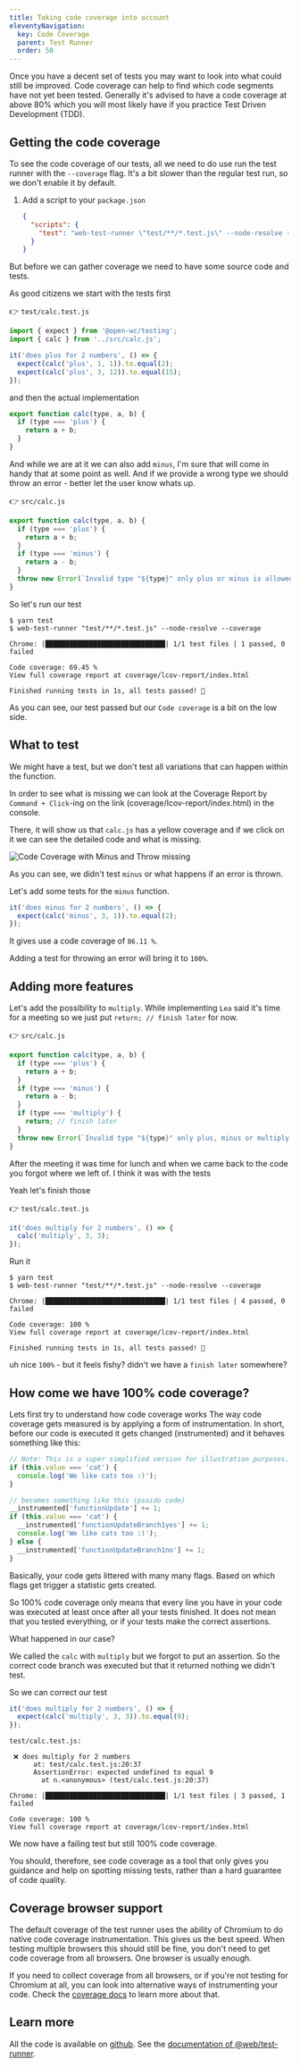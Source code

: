 ```yaml
---
title: Taking code coverage into account
eleventyNavigation:
  key: Code Coverage
  parent: Test Runner
  order: 50
---
```


Once you have a decent set of tests you may want to look into what could still be improved.
Code coverage can help to find which code segments have not yet been tested.
Generally it's advised to have a code coverage at above 80% which you will most likely have if you practice Test Driven Development (TDD).

## Getting the code coverage

To see the code coverage of our tests, all we need to do use run the test runner with the `--coverage` flag. It's a bit slower than the regular test run, so we don't enable it by default.

1. Add a script to your `package.json`
   ```json
   {
     "scripts": {
       "test": "web-test-runner \"test/**/*.test.js\" --node-resolve --coverage"
     }
   }
   ```

But before we can gather coverage we need to have some source code and tests.

As good citizens we start with the tests first

👉 `test/calc.test.js`

```js
import { expect } from '@open-wc/testing';
import { calc } from '../src/calc.js';

it('does plus for 2 numbers', () => {
  expect(calc('plus', 1, 1)).to.equal(2);
  expect(calc('plus', 3, 12)).to.equal(15);
});
```

and then the actual implementation

```js
export function calc(type, a, b) {
  if (type === 'plus') {
    return a + b;
  }
}
```

And while we are at it we can also add `minus`, I'm sure that will come in handy that at some point as well.
And if we provide a wrong type we should throw an error - better let the user know whats up.

👉 `src/calc.js`

```js
export function calc(type, a, b) {
  if (type === 'plus') {
    return a + b;
  }
  if (type === 'minus') {
    return a - b;
  }
  throw new Error(`Invalid type "${type}" only plus or minus is allowed.`);
}
```

So let's run our test

```
$ yarn test
$ web-test-runner "test/**/*.test.js" --node-resolve --coverage

Chrome: |██████████████████████████████| 1/1 test files | 1 passed, 0 failed

Code coverage: 69.45 %
View full coverage report at coverage/lcov-report/index.html

Finished running tests in 1s, all tests passed! 🎉
```

As you can see, our test passed but our `Code coverage` is a bit on the low side.

## What to test

We might have a test, but we don't test all variations that can happen within the function.

In order to see what is missing we can look at the Coverage Report by `Command + Click`-ing on the link (coverage/lcov-report/index.html) in the console.

There, it will show us that `calc.js` has a yellow coverage and if we click on it we can see the detailed code and what is missing.

![Code Coverage with Minus and Throw missing](../../learn/test-runner/code-coverage/code-coverage-minus-throw-missing.png)

As you can see, we didn't test `minus` or what happens if an error is thrown.

Let's add some tests for the `minus` function.

```js
it('does minus for 2 numbers', () => {
  expect(calc('minus', 3, 1)).to.equal(2);
});
```

It gives use a code coverage of `86.11 %`.

Adding a test for throwing an error will bring it to `100%`.

## Adding more features

Let's add the possibility to `multiply`.
While implementing `Lea` said it's time for a meeting so we just put `return; // finish later` for now.

👉 `src/calc.js`

```js
export function calc(type, a, b) {
  if (type === 'plus') {
    return a + b;
  }
  if (type === 'minus') {
    return a - b;
  }
  if (type === 'multiply') {
    return; // finish later
  }
  throw new Error(`Invalid type "${type}" only plus, minus or multiply is allowed.`);
}
```

After the meeting it was time for lunch and when we came back to the code you forgot where we left of.
I think it was with the tests

Yeah let's finish those

👉 `test/calc.test.js`

```js
it('does multiply for 2 numbers', () => {
  calc('multiply', 3, 3);
});
```

Run it

```
$ yarn test
$ web-test-runner "test/**/*.test.js" --node-resolve --coverage

Chrome: |██████████████████████████████| 1/1 test files | 4 passed, 0 failed

Code coverage: 100 %
View full coverage report at coverage/lcov-report/index.html

Finished running tests in 1s, all tests passed! 🎉
```

uh nice `100%` - but it feels fishy? didn't we have a `finish later` somewhere?

## How come we have 100% code coverage?

Lets first try to understand how code coverage works
The way code coverage gets measured is by applying a form of instrumentation. In short, before our code is executed it gets changed (instrumented) and it behaves something like this:

```js
// Note: This is a super simplified version for illustration purposes.
if (this.value === 'cat') {
  console.log('We like cats too :)');
}

// becomes something like this (psoido code)
__instrumented['functionUpdate'] += 1;
if (this.value === 'cat') {
  __instrumented['functionUpdateBranch1yes'] += 1;
  console.log('We like cats too :)');
} else {
  __instrumented['functionUpdateBranch1no'] += 1;
}
```

Basically, your code gets littered with many many flags. Based on which flags get trigger a statistic gets created.

So 100% code coverage only means that every line you have in your code was executed at least once after all your tests finished. It does not mean that you tested everything, or if your tests make the correct assertions.

What happened in our case?

We called the `calc` with `multiply` but we forgot to put an assertion. So the correct code branch was executed but that it returned nothing we didn't test.

So we can correct our test

```js
it('does multiply for 2 numbers', () => {
  expect(calc('multiply', 3, 3)).to.equal(9);
});
```

```
test/calc.test.js:

 ❌ does multiply for 2 numbers
      at: test/calc.test.js:20:37
      AssertionError: expected undefined to equal 9
        at n.<anonymous> (test/calc.test.js:20:37)

Chrome: |██████████████████████████████| 1/1 test files | 3 passed, 1 failed

Code coverage: 100 %
View full coverage report at coverage/lcov-report/index.html
```

We now have a failing test but still 100% code coverage.

You should, therefore, see code coverage as a tool that only gives you guidance and help on spotting missing tests, rather than a hard guarantee of code quality.

## Coverage browser support

The default coverage of the test runner uses the ability of Chromium to do native code coverage instrumentation. This gives us the best speed. When testing multiple browsers this should still be fine, you don't need to get code coverage from all browsers. One browser is usually enough.

If you need to collect coverage from all browsers, or if you're not testing for Chromium at all, you can look into alternative ways of instrumenting your code. Check the [coverage docs](../../../docs/test-runner/writing-tests/code-coverage.md) to learn more about that.

## Learn more

All the code is available on [github](https://github.com/modernweb-dev/example-projects/tree/master/learn/test-runner-coverage).
See the [documentation of @web/test-runner](../../docs/test-runner/overview.md).
